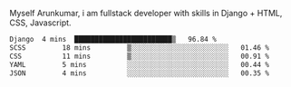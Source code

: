 Myself Arunkumar, i am fullstack developer with skills in Django + HTML, CSS, Javascript.



```txt
Django  4 mins  ████████████████████████▒   96.84 %
SCSS         18 mins         ▒░░░░░░░░░░░░░░░░░░░░░░░░   01.46 %
CSS          11 mins         ▒░░░░░░░░░░░░░░░░░░░░░░░░   00.91 %
YAML         5 mins          ░░░░░░░░░░░░░░░░░░░░░░░░░   00.44 %
JSON         4 mins          ░░░░░░░░░░░░░░░░░░░░░░░░░   00.35 %
```
